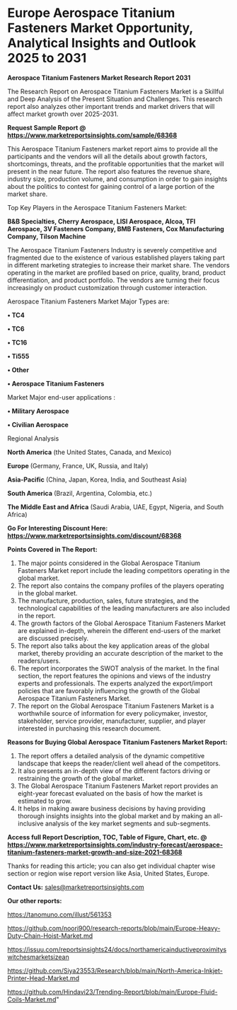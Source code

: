 # Europe Aerospace Titanium Fasteners Market Opportunity, Analytical Insights and Outlook 2025 to 2031

<strong>Aerospace Titanium Fasteners Market Research Report 2031</strong>

The Research Report on Aerospace Titanium Fasteners Market is a Skillful and Deep Analysis of the Present Situation and Challenges. This research report also analyzes other important trends and market drivers that will affect market growth over 2025-2031.

<strong>Request Sample Report @ <a href=https://www.marketreportsinsights.com/sample/68368>https://www.marketreportsinsights.com/sample/68368</a></strong>

This Aerospace Titanium Fasteners market report aims to provide all the participants and the vendors will all the details about growth factors, shortcomings, threats, and the profitable opportunities that the market will present in the near future. The report also features the revenue share, industry size, production volume, and consumption in order to gain insights about the politics to contest for gaining control of a large portion of the market share.

Top Key Players in the Aerospace Titanium Fasteners Market:

<strong>B&B Specialties, Cherry Aerospace, LISI Aerospace, Alcoa, TFI Aerospace, 3V Fasteners Company, BMB Fasteners, Cox Manufacturing Company, Tilson Machine</strong>

The Aerospace Titanium Fasteners Industry is severely competitive and fragmented due to the existence of various established players taking part in different marketing strategies to increase their market share. The vendors operating in the market are profiled based on price, quality, brand, product differentiation, and product portfolio. The vendors are turning their focus increasingly on product customization through customer interaction.

Aerospace Titanium Fasteners Market Major Types are:

<strong>• TC4

• TC6

• TC16

• Ti555

• Other

• Aerospace Titanium Fasteners</strong>

Market Major end-user applications :

<strong>• Military Aerospace

• Civilian Aerospace</strong>

Regional Analysis

</u><strong><b>North America</b></strong> (the United States, Canada, and Mexico)

<strong><b>Europe </b></strong>(Germany, France, UK, Russia, and Italy)

<strong><b>Asia-Pacific</b></strong> (China, Japan, Korea, India, and Southeast Asia)

<strong><b>South America</b></strong> (Brazil, Argentina, Colombia, etc.)

<strong><b>The Middle East and Africa</b></strong> (Saudi Arabia, UAE, Egypt, Nigeria, and South Africa)

<strong>Go For Interesting Discount Here: <a href=https://www.marketreportsinsights.com/discount/68368>https://www.marketreportsinsights.com/discount/68368</a></strong>

<strong>Points Covered in The Report:</strong>
<ol>
  <li>The major points considered in the Global Aerospace Titanium Fasteners Market report include the leading competitors operating in the global market.</li>
  <li>The report also contains the company profiles of the players operating in the global market.</li>
  <li>The manufacture, production, sales, future strategies, and the technological capabilities of the leading manufacturers are also included in the report.</li>
  <li>The growth factors of the Global Aerospace Titanium Fasteners Market are explained in-depth, wherein the different end-users of the market are discussed precisely.</li>
  <li>The report also talks about the key application areas of the global market, thereby providing an accurate description of the market to the readers/users.</li>
  <li>The report incorporates the SWOT analysis of the market. In the final section, the report features the opinions and views of the industry experts and professionals. The experts analyzed the export/import policies that are favorably influencing the growth of the Global Aerospace Titanium Fasteners Market.</li>
  <li>The report on the Global Aerospace Titanium Fasteners Market is a worthwhile source of information for every policymaker, investor, stakeholder, service provider, manufacturer, supplier, and player interested in purchasing this research document.</li>
</ol>
<strong>Reasons for Buying Global Aerospace Titanium Fasteners Market Report:</strong>

<ol>
  <li>The report offers a detailed analysis of the dynamic competitive landscape that keeps the reader/client well ahead of the competitors.</li>
  <li>It also presents an in-depth view of the different factors driving or restraining the growth of the global market.</li>
  <li>The Global Aerospace Titanium Fasteners Market report provides an eight-year forecast evaluated on the basis of how the market is estimated to grow.</li>
  <li>It helps in making aware business decisions by having providing thorough insights insights into the global market and by making an all-inclusive analysis of the key market segments and sub-segments.</li>
</ol>
<strong>Access full Report Description, TOC, Table of Figure, Chart, etc. @ <a href=https://www.marketreportsinsights.com/industry-forecast/aerospace-titanium-fasteners-market-growth-and-size-2021-68368>https://www.marketreportsinsights.com/industry-forecast/aerospace-titanium-fasteners-market-growth-and-size-2021-68368</a></strong>


Thanks for reading this article; you can also get individual chapter wise section or region wise report version like Asia, United States, Europe.

<strong>Contact Us:</strong>
sales@marketreportsinsights.com

<strong>Our other reports:</strong>

<a href=https://tanomuno.com/illust/561353>https://tanomuno.com/illust/561353</a>

<a href=https://github.com/noori900/research-reports/blob/main/Europe-Heavy-Duty-Chain-Hoist-Market.md>https://github.com/noori900/research-reports/blob/main/Europe-Heavy-Duty-Chain-Hoist-Market.md</a>

<a href=https://issuu.com/reportsinsights24/docs/northamericainductiveproximityswitchesmarketsizean>https://issuu.com/reportsinsights24/docs/northamericainductiveproximityswitchesmarketsizean</a>

<a href=https://github.com/Siya23553/Research/blob/main/North-America-Inkjet-Printer-Head-Market.md>https://github.com/Siya23553/Research/blob/main/North-America-Inkjet-Printer-Head-Market.md</a>

<a href=https://github.com/Hindavi23/Trending-Report/blob/main/Europe-Fluid-Coils-Market.md>https://github.com/Hindavi23/Trending-Report/blob/main/Europe-Fluid-Coils-Market.md</a>"
